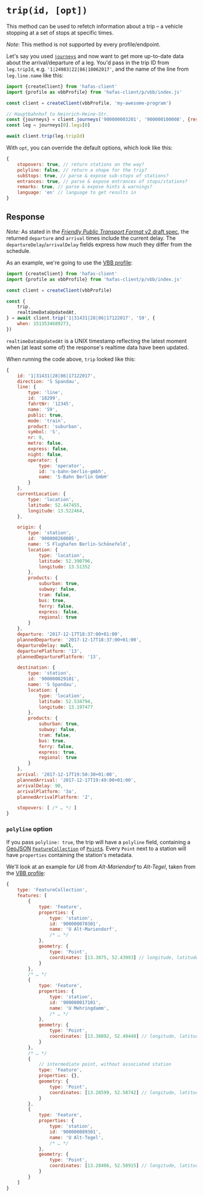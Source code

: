 # `trip(id, [opt])`

This method can be used to refetch information about a trip – a vehicle stopping at a set of stops at specific times.

*Note*: This method is not supported by every profile/endpoint.

Let's say you used [`journeys`](journeys.md) and now want to get more up-to-date data about the arrival/departure of a leg. You'd pass in the trip ID from `leg.tripId`, e.g. `'1|24983|22|86|18062017'`, and the name of the line from `leg.line.name` like this:

```js
import {createClient} from 'hafas-client'
import {profile as vbbProfile} from 'hafas-client/p/vbb/index.js'

const client = createClient(vbbProfile, 'my-awesome-program')

// Hauptbahnhof to Heinrich-Heine-Str.
const {journeys} = client.journeys('900000003201', '900000100008', {results: 1})
const leg = journeys[0].legs[0]

await client.trip(leg.tripId)
```

With `opt`, you can override the default options, which look like this:

```js
{
	stopovers: true, // return stations on the way?
	polyline: false, // return a shape for the trip?
	subStops: true, // parse & expose sub-stops of stations?
	entrances: true, // parse & expose entrances of stops/stations?
	remarks: true, // parse & expose hints & warnings?
	language: 'en' // language to get results in
}
```

## Response

*Note:* As stated in the [*Friendly Public Transport Format* v2 draft spec](https://github.com/public-transport/friendly-public-transport-format/blob/3bd36faa721e85d9f5ca58fb0f38cdbedb87bbca/spec/readme.md), the returned `departure` and `arrival` times include the current delay. The `departureDelay`/`arrivalDelay` fields express how much they differ from the schedule.

As an example, we're going to use the [VBB profile](../p/vbb):

```js
import {createClient} from 'hafas-client'
import {profile as vbbProfile} from 'hafas-client/p/vbb/index.js'

const client = createClient(vbbProfile)

const {
	trip,
	realtimeDataUpdatedAt,
} = await client.trip('1|31431|28|86|17122017', 'S9', {
	when: 1513534689273,
})
```

`realtimeDataUpdatedAt` is a UNIX timestamp reflecting the latest moment when (at least some of) the response's realtime data have been updated.

When running the code above, `trip` looked like this:

```js
{
	id: '1|31431|28|86|17122017',
	direction: 'S Spandau',
	line: {
		type: 'line',
		id: '18299',
		fahrtNr: '12345',
		name: 'S9',
		public: true,
		mode: 'train',
		product: 'suburban',
		symbol: 'S',
		nr: 9,
		metro: false,
		express: false,
		night: false,
		operator: {
			type: 'operator',
			id: 's-bahn-berlin-gmbh',
			name: 'S-Bahn Berlin GmbH'
		}
	},
	currentLocation: {
		type: 'location',
		latitude: 52.447455,
		longitude: 13.522464,
	},

	origin: {
		type: 'station',
		id: '900000260005',
		name: 'S Flughafen Berlin-Schönefeld',
		location: {
			type: 'location',
			latitude: 52.390796,
			longitude: 13.51352
		},
		products: {
			suburban: true,
			subway: false,
			tram: false,
			bus: true,
			ferry: false,
			express: false,
			regional: true
		}
	},
	departure: '2017-12-17T18:37:00+01:00',
	plannedDeparture: '2017-12-17T18:37:00+01:00',
	departureDelay: null,
	departurePlatform: '13',
	plannedDeparturePlatform: '13',

	destination: {
		type: 'station',
		id: '900000029101',
		name: 'S Spandau',
		location: {
			type: 'location',
			latitude: 52.534794,
			longitude: 13.197477
		},
		products: {
			suburban: true,
			subway: false,
			tram: false,
			bus: true,
			ferry: false,
			express: true,
			regional: true
		}
	},
	arrival: '2017-12-17T19:50:30+01:00',
	plannedArrival: '2017-12-17T19:49:00+01:00',
	arrivalDelay: 90,
	arrivalPlatform: '3a',
	plannedArrivalPlatform: '2',

	stopovers: [ /* … */ ]
}
```

### `polyline` option

If you pass `polyline: true`, the trip will have a `polyline` field, containing a [GeoJSON](http://geojson.org) [`FeatureCollection`](https://tools.ietf.org/html/rfc7946#section-3.3) of [`Point`s](https://tools.ietf.org/html/rfc7946#appendix-A.1). Every `Point` next to a station will have `properties` containing the station's metadata.

We'll look at an example for *U6* from *Alt-Mariendorf* to *Alt-Tegel*, taken from the [VBB profile](../p/vbb):

```js
{
	type: 'FeatureCollection',
	features: [
		{
			type: 'Feature',
			properties: {
				type: 'station',
				id: '900000070301',
				name: 'U Alt-Mariendorf',
				/* … */
			},
			geometry: {
				type: 'Point',
				coordinates: [13.3875, 52.43993] // longitude, latitude
			}
		},
		/* … */
		{
			type: 'Feature',
			properties: {
				type: 'station',
				id: '900000017101',
				name: 'U Mehringdamm',
				/* … */
			},
			geometry: {
				type: 'Point',
				coordinates: [13.38892, 52.49448] // longitude, latitude
			}
		},
		/* … */
		{
			// intermediate point, without associated station
			type: 'Feature',
			properties: {},
			geometry: {
				type: 'Point',
				coordinates: [13.28599, 52.58742] // longitude, latitude
			}
		},
		{
			type: 'Feature',
			properties: {
				type: 'station',
				id: '900000089301',
				name: 'U Alt-Tegel',
				/* … */
			},
			geometry: {
				type: 'Point',
				coordinates: [13.28406, 52.58915] // longitude, latitude
			}
		}
	]
}
```
